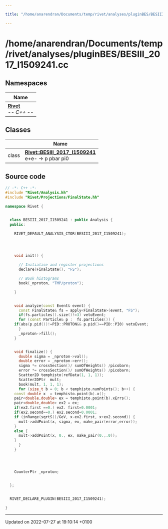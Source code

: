```yaml
---

title: "/home/anarendran/Documents/temp/rivet/analyses/pluginBES/BESIII_2017_I1509241.cc"

---
```


# /home/anarendran/Documents/temp/rivet/analyses/pluginBES/BESIII_2017_I1509241.cc



## Namespaces

| Name           |
| -------------- |
| **[Rivet](http://example.org/namespaces/namespacerivet/)** <br>-*- C++ -*-  |

## Classes

|                | Name           |
| -------------- | -------------- |
| class | **[Rivet::BESIII_2017_I1509241](http://example.org/classes/classrivet_1_1besiii__2017__i1509241/)** <br>e+e- -> p pbar pi0  |




## Source code

```cpp
// -*- C++ -*-
#include "Rivet/Analysis.hh"
#include "Rivet/Projections/FinalState.hh"

namespace Rivet {


  class BESIII_2017_I1509241 : public Analysis {
  public:

    RIVET_DEFAULT_ANALYSIS_CTOR(BESIII_2017_I1509241);




    void init() {

      // Initialise and register projections
      declare(FinalState(), "FS");

      // Book histograms
      book(_nproton, "TMP/proton");

    }


    void analyze(const Event& event) {
      const FinalState& fs = apply<FinalState>(event, "FS");
      if(fs.particles().size()!=3) vetoEvent;
      for (const Particle& p :  fs.particles()) {
    if(abs(p.pid())!=PID::PROTON&& p.pid()==PID::PI0) vetoEvent;
      }
      _nproton->fill();
    }


    void finalize() {
      double sigma = _nproton->val();
      double error = _nproton->err();
      sigma *= crossSection()/ sumOfWeights() /picobarn;
      error *= crossSection()/ sumOfWeights() /picobarn; 
      Scatter2D temphisto(refData(1, 1, 1));
      Scatter2DPtr  mult;
      book(mult, 1, 1, 1);
      for (size_t b = 0; b < temphisto.numPoints(); b++) {
    const double x  = temphisto.point(b).x();
    pair<double,double> ex = temphisto.point(b).xErrs();
    pair<double,double> ex2 = ex;
    if(ex2.first ==0.) ex2. first=0.0001;
    if(ex2.second==0.) ex2.second=0.0001;
    if (inRange(sqrtS()/GeV, x-ex2.first, x+ex2.second)) {
      mult->addPoint(x, sigma, ex, make_pair(error,error));
    }
    else {
      mult->addPoint(x, 0., ex, make_pair(0.,.0));
    }
      }
    }




    CounterPtr _nproton;


  };


  RIVET_DECLARE_PLUGIN(BESIII_2017_I1509241);

}
```


-------------------------------

Updated on 2022-07-27 at 19:10:14 +0100

